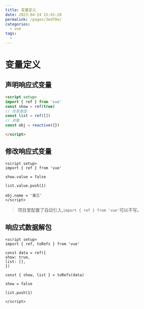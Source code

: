 ```yaml
---
title: 变量定义
date: 2023-04-24 15:41:20
permalink: /pages/3edf0e/
categories:
  - vue
tags:
  - 
---
```

# 变量定义


## 声明响应式变量

```html
<script setup>
import { ref } from 'vue'
const show = ref(true)
// 任意类型
const list = ref([])
// 对象
const obj = reactive({})

</script>
```

## 修改响应式变量

```vue
<script setup>
import { ref } from 'vue'

show.value = false

list.value.push(1)

obj.name = '张三'
</script>
```

> 项目里配置了自动引入,`import { ref } from 'vue'`可以不写。

## 响应式数据解包
  
  ```vue
<script setup>
import { ref, toRefs } from 'vue'

const data = ref({
  show: true,
  list: [],
})

const { show, list } = toRefs(data)

show = false

list.push(1)

</script>
  ```